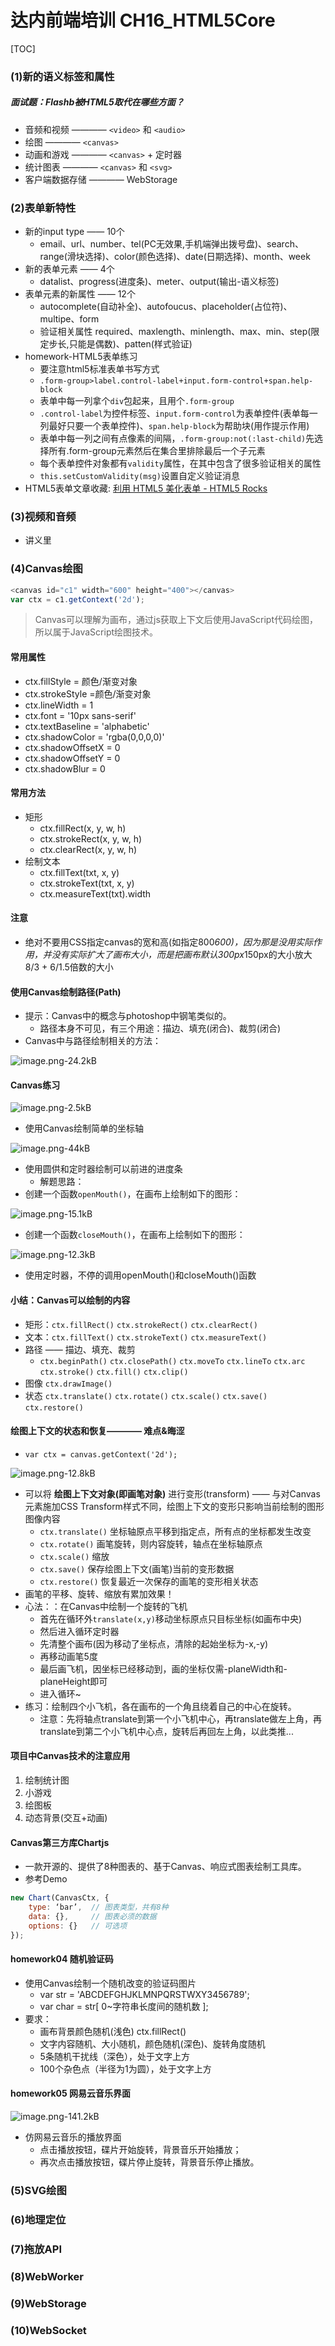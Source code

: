 # 达内前端培训 CH16_HTML5Core

[TOC]

### (1)新的语义标签和属性

##### 面试题：Flashb被HTML5取代在哪些方面？

- 音频和视频 ———— `<video>` 和 `<audio>`
- 绘图       ———— `<canvas>`
- 动画和游戏 ———— `<canvas>` + 定时器
- 统计图表   ———— `<canvas>` 和 `<svg>`
- 客户端数据存储 ———— WebStorage

### (2)表单新特性

- 新的input type —— 10个
  - email、url、number、tel(PC无效果,手机端弹出拨号盘)、search、range(滑块选择)、color(颜色选择)、date(日期选择)、month、week
- 新的表单元素 —— 4个
  - datalist、progress(进度条)、meter、output(输出-语义标签) 
- 表单元素的新属性 —— 12个
  - autocomplete(自动补全)、autofoucus、placeholder(占位符)、multipe、form
  - 验证相关属性 required、maxlength、minlength、max、min、step(限定步长,只能是偶数)、patten(样式验证)
- homework-HTML5表单练习
  - 要注意html5标准表单书写方式
  - `.form-group>label.control-label+input.form-control+span.help-block`
  - 表单中每一列拿个`div`包起来，且用个`.form-group`
  - `.control-label`为控件标签、`input.form-control`为表单控件(表单每一列最好只要一个表单控件)、`span.help-block`为帮助块(用作提示作用)
  - 表单中每一列之间有点像素的间隔，`.form-group:not(:last-child)`先选择所有.form-group元素然后在集合里排除最后一个子元素
  - 每个表单控件对象都有`validity`属性，在其中包含了很多验证相关的属性
  - `this.setCustomValidity(msg)`设置自定义验证消息
- HTML5表单文章收藏: [利用 HTML5 美化表单 - HTML5 Rocks][1]

### (3)视频和音频

- 讲义里

### (4)Canvas绘图

```js
<canvas id="c1" width="600" height="400"></canvas>
var ctx = c1.getContext('2d');
```

> Canvas可以理解为画布，通过js获取上下文后使用JavaScript代码绘图，所以属于JavaScript绘图技术。

#### 常用属性

- ctx.fillStyle = 颜色/渐变对象
- ctx.strokeStyle =颜色/渐变对象
- ctx.lineWidth = 1
- ctx.font = '10px sans-serif'
- ctx.textBaseline = 'alphabetic'
- ctx.shadowColor = 'rgba(0,0,0,0)'
- ctx.shadowOffsetX = 0
- ctx.shadowOffsetY = 0
- ctx.shadowBlur = 0



#### 常用方法

- 矩形
  - ctx.fillRect(x, y, w, h)
  - ctx.strokeRect(x, y, w, h)
  - ctx.clearRect(x, y, w, h)
- 绘制文本
  - ctx.fillText(txt, x, y)
  - ctx.strokeText(txt, x, y)
  - ctx.measureText(txt).width

#### 注意

- 绝对不要用CSS指定canvas的宽和高(如指定800*600)，因为那是没用实际作用，并没有实际扩大了画布大小，而是把画布默认300px*150px的大小放大8/3 + 6/1.5倍数的大小

#### 使用Canvas绘制路径(Path)

- 提示：Canvas中的概念与photoshop中钢笔类似的。
  - 路径本身不可见，有三个用途：描边、填充(闭合)、裁剪(闭合)
- Canvas中与路径绘制相关的方法：

![image.png-24.2kB][2]

#### Canvas练习

![image.png-2.5kB][3] 

- 使用Canvas绘制简单的坐标轴

![image.png-44kB][4]

- 使用圆供和定时器绘制可以前进的进度条
  - 解题思路：
- 创建一个函数`openMouth()`，在画布上绘制如下的图形：

![image.png-15.1kB][5] 

- 创建一个函数`closeMouth()`，在画布上绘制如下的图形：

![image.png-12.3kB][6]

- 使用定时器，不停的调用openMouth()和closeMouth()函数 

#### 小结：Canvas可以绘制的内容

- 矩形：`ctx.fillRect()` `ctx.strokeRect()` `ctx.clearRect()`
- 文本：`ctx.fillText()` `ctx.strokeText()` `ctx.measureText()`
- 路径 —— 描边、填充、裁剪
  - `ctx.beginPath()` `ctx.closePath()` `ctx.moveTo` `ctx.lineTo` `ctx.arc` `ctx.stroke()` `ctx.fill()` `ctx.clip()`
- 图像 `ctx.drawImage()`
- 状态 `ctx.translate()` `ctx.rotate()` `ctx.scale()` `ctx.save()` `ctx.restore()`

#### 绘图上下文的状态和恢复———— 难点&晦涩

- `var ctx = canvas.getContext('2d');`

![image.png-12.8kB][7]

- 可以将 **绘图上下文对象(即画笔对象)** 进行变形(transform) —— 与对Canvas元素施加CSS Transform样式不同，绘图上下文的变形只影响当前绘制的图形图像内容
  - `ctx.translate()` 坐标轴原点平移到指定点，所有点的坐标都发生改变
  - `ctx.rotate()` 画笔旋转，则内容旋转，轴点在坐标轴原点
  - `ctx.scale()` 缩放
  - `ctx.save()` 保存绘图上下文(画笔)当前的变形数据
  - `ctx.restore()` 恢复最近一次保存的画笔的变形相关状态
- 画笔的平移、旋转、缩放有累加效果！
- 心法：：在Canvas中绘制一个旋转的飞机
  - 首先在循环外`translate(x,y)`移动坐标原点只目标坐标(如画布中央)
  - 然后进入循环定时器
  - 先清整个画布(因为移动了坐标点，清除的起始坐标为-x,-y)
  - 再移动画笔5度
  - 最后画飞机，因坐标已经移动到，画的坐标仅需-planeWidth和-planeHeight即可
  - 进入循环~
- 练习：绘制四个小飞机，各在画布的一个角且绕着自己的中心在旋转。
  - 注意：先将轴点translate到第一个小飞机中心，再translate做左上角，再translate到第二个小飞机中心点，旋转后再回左上角，以此类推... 

#### 项目中Canvas技术的注意应用

1. 绘制统计图
2. 小游戏
3. 绘图板
4. 动态背景(交互+动画)

#### Canvas第三方库Chartjs

- 一款开源的、提供了8种图表的、基于Canvas、响应式图表绘制工具库。
- 参考Demo

```js
new Chart(CanvasCtx, {
    type: ‘bar’,  // 图表类型，共有8种
    data: {},     // 图表必须的数据
    options: {}   // 可选项
});
```

#### homework04 随机验证码

- 使用Canvas绘制一个随机改变的验证码图片
  - var str = 'ABCDEFGHJKLMNPQRSTWXY3456789';
  - var char = str[ 0~字符串长度间的随机数 ];
- 要求：
  - 画布背景颜色随机(浅色) ctx.fillRect()
  - 文字内容随机、大小随机，颜色随机(深色)、旋转角度随机
  - 5条随机干扰线（深色），处于文字上方
  - 100个杂色点（半径为1为圆），处于文字上方

#### homework05 网易云音乐界面

![image.png-141.2kB][8]

- 仿网易云音乐的播放界面
  - 点击播放按钮，碟片开始旋转，背景音乐开始播放；
  - 再次点击播放按钮，碟片停止旋转，背景音乐停止播放。

  
### (5)SVG绘图


### (6)地理定位


### (7)拖放API


### (8)WebWorker


### (9)WebStorage


### (10)WebSocket


  [1]: https://www.html5rocks.com/zh/tutorials/forms/html5forms/
  [2]: http://static.zybuluo.com/szy0syz/zwtvtvpy3vqwqlydc47qutnv/image.png
  [3]: http://static.zybuluo.com/szy0syz/s8cqrxed2z260z74078trk7o/image.png
  [4]: http://static.zybuluo.com/szy0syz/yfjlkfmosved6ivq1ze2iem2/image.png
  [5]: http://static.zybuluo.com/szy0syz/qkpsz65o5zgal639wukbc49t/image.png
  [6]: http://static.zybuluo.com/szy0syz/if0flbc0h5gf2eq8gf40y7nj/image.png
  [7]: http://static.zybuluo.com/szy0syz/lw4nw5dwx6j8v3h470iy78gs/image.png
  [8]: http://static.zybuluo.com/szy0syz/dqafl7fz994duutvlhqh0ubw/image.png